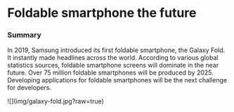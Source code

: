 # Foldable smartphone the future
<!DOCTYPE html>
<html>
<body>

<h3>Summary</h3>
<p>
In 2019, Samsung introduced its first foldable smartphone, the Galaxy Fold. It instantly made headlines across the world. According to various global statistics sources, foldable smartphone screens will dominate in the near future. Over 75 million foldable smartphones will be produced by 2025. Developing applications for foldable smartphones will be the next challenge for developers. 
</p>
![](img/galaxy-fold.jpg?raw=true)


  </body>
 </html>
